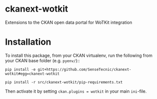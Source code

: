 ckanext-wotkit
==============

Extensions to the CKAN open data portal for WoTKit integration 


Installation
============

To install this package, from your CKAN virtualenv, run the following from your CKAN base folder (e.g. ``pyenv/``)::

``pip install -e git+https://github.com/SenseTecnic/ckanext-wotkit#egg=ckanext-wotkit``

``pip install -r src/ckanext-wotkit/pip-requirements.txt``

Then activate it by setting ``ckan.plugins = wotkit`` in your main ``ini``-file.


